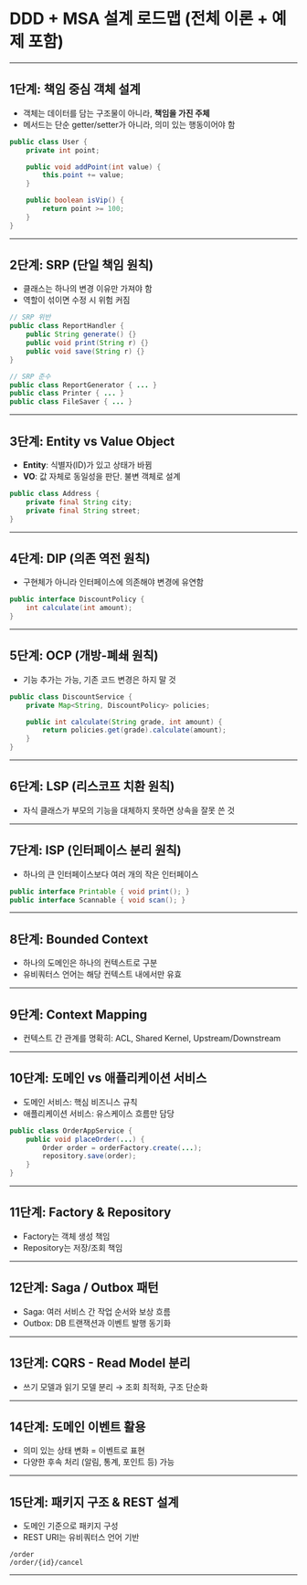 # DDD + MSA 설계 로드맵 (전체 이론 + 예제 포함)

---

## 1단계: 책임 중심 객체 설계

- 객체는 데이터를 담는 구조물이 아니라, **책임을 가진 주체**
- 메서드는 단순 getter/setter가 아니라, 의미 있는 행동이어야 함

```java
public class User {
    private int point;

    public void addPoint(int value) {
        this.point += value;
    }

    public boolean isVip() {
        return point >= 100;
    }
}
```

---

## 2단계: SRP (단일 책임 원칙)

- 클래스는 하나의 변경 이유만 가져야 함
- 역할이 섞이면 수정 시 위험 커짐

```java
// SRP 위반
public class ReportHandler {
    public String generate() {}
    public void print(String r) {}
    public void save(String r) {}
}

// SRP 준수
public class ReportGenerator { ... }
public class Printer { ... }
public class FileSaver { ... }
```

---

## 3단계: Entity vs Value Object

- **Entity**: 식별자(ID)가 있고 상태가 바뀜
- **VO**: 값 자체로 동일성을 판단. 불변 객체로 설계

```java
public class Address {
    private final String city;
    private final String street;
}
```

---

## 4단계: DIP (의존 역전 원칙)

- 구현체가 아니라 인터페이스에 의존해야 변경에 유연함

```java
public interface DiscountPolicy {
    int calculate(int amount);
}
```

---

## 5단계: OCP (개방-폐쇄 원칙)

- 기능 추가는 가능, 기존 코드 변경은 하지 말 것

```java
public class DiscountService {
    private Map<String, DiscountPolicy> policies;

    public int calculate(String grade, int amount) {
        return policies.get(grade).calculate(amount);
    }
}
```

---

## 6단계: LSP (리스코프 치환 원칙)

- 자식 클래스가 부모의 기능을 대체하지 못하면 상속을 잘못 쓴 것

---

## 7단계: ISP (인터페이스 분리 원칙)

- 하나의 큰 인터페이스보다 여러 개의 작은 인터페이스

```java
public interface Printable { void print(); }
public interface Scannable { void scan(); }
```

---

## 8단계: Bounded Context

- 하나의 도메인은 하나의 컨텍스트로 구분
- 유비쿼터스 언어는 해당 컨텍스트 내에서만 유효

---

## 9단계: Context Mapping

- 컨텍스트 간 관계를 명확히: ACL, Shared Kernel, Upstream/Downstream

---

## 10단계: 도메인 vs 애플리케이션 서비스

- 도메인 서비스: 핵심 비즈니스 규칙
- 애플리케이션 서비스: 유스케이스 흐름만 담당

```java
public class OrderAppService {
    public void placeOrder(...) {
        Order order = orderFactory.create(...);
        repository.save(order);
    }
}
```

---

## 11단계: Factory & Repository

- Factory는 객체 생성 책임
- Repository는 저장/조회 책임

---

## 12단계: Saga / Outbox 패턴

- Saga: 여러 서비스 간 작업 순서와 보상 흐름
- Outbox: DB 트랜잭션과 이벤트 발행 동기화

---

## 13단계: CQRS - Read Model 분리

- 쓰기 모델과 읽기 모델 분리 → 조회 최적화, 구조 단순화

---

## 14단계: 도메인 이벤트 활용

- 의미 있는 상태 변화 = 이벤트로 표현
- 다양한 후속 처리 (알림, 통계, 포인트 등) 가능

---

## 15단계: 패키지 구조 & REST 설계

- 도메인 기준으로 패키지 구성
- REST URI는 유비쿼터스 언어 기반

```text
/order
/order/{id}/cancel
```

---
